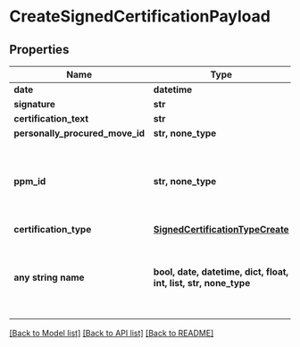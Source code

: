 # CreateSignedCertificationPayload


## Properties
Name | Type | Description | Notes
------------ | ------------- | ------------- | -------------
**date** | **datetime** |  | 
**signature** | **str** |  | 
**certification_text** | **str** |  | 
**personally_procured_move_id** | **str, none_type** |  | [optional] 
**ppm_id** | **str, none_type** | The PPM Shipment ID to associate with the assigned certificate.  | [optional] 
**certification_type** | [**SignedCertificationTypeCreate**](SignedCertificationTypeCreate.md) |  | [optional] 
**any string name** | **bool, date, datetime, dict, float, int, list, str, none_type** | any string name can be used but the value must be the correct type | [optional]

[[Back to Model list]](../README.md#documentation-for-models) [[Back to API list]](../README.md#documentation-for-api-endpoints) [[Back to README]](../README.md)



